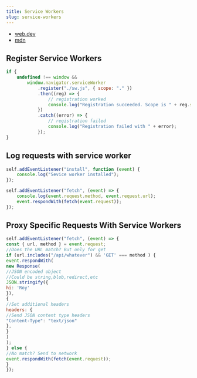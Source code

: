 ```yaml
--- 
title: Service Workers
slug: service-workers
---
```


- [web.dev](https://developers.google.com/web/fundamentals/primers/service-workers)
- [mdn](https://developer.mozilla.org/en-US/docs/Web/API/Service_Worker_API/Using_Service_Workers)

## Register Service Workers

```js
if {
	undefined !== window &&
		window.navigator.serviceWorker
			.register("./sw.js", { scope: "." })
			.then((reg) => {
				// registration worked
				console.log("Registration succeeded. Scope is " + reg.scope);
			})
			.catch((error) => {
				// registration failed
				console.log("Registration failed with " + error);
			});
}
```

## Log requests with service worker

```js
self.addEventListener("install", function (event) {
	console.log("Sevice worker installed");
});

self.addEventListener("fetch", (event) => {
	console.log(event.request.method, event.request.url);
	event.respondWith(fetch(event.request));
});
```

## Proxy Specific Requests With Service Workers

```js
self.addEventListener("fetch", (event) => {
const { url, method } = event.request;
//Does the URL match? But only for get
if (url.includes("/api/whatever") && 'GET' === method ) {
event.respondWith(
new Response(
//JSON encoded object
//Could be string,blob,redirect,etc
JSON.stringify({
hi: 'Roy'
}),
{
//Set additional headers
headers: {
//Send JSON content type headers
"Content-Type": "text/json"
},
}
)
);
} else {
//No match? Send to network
event.respondWith(fetch(event.request));
}
});
```
